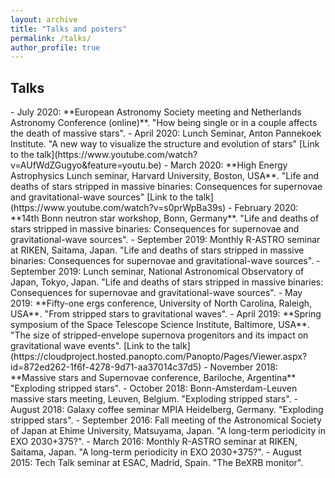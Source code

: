```yaml
---
layout: archive
title: "Talks and posters"
permalink: /talks/
author_profile: true
---
```


<h2>Talks</h2>
- July 2020: **European Astronomy Society meeting and Netherlands Astronomy Conference (online)**. "How being single or in a couple affects the death of massive stars".
- April 2020:  Lunch Seminar, Anton Pannekoek Institute. "A new way to visualize the structure 
and evolution of stars" [Link to the talk](https://www.youtube.com/watch?v=AUfWdZGugyo&feature=youtu.be)
- March 2020: **High Energy Astrophysics Lunch seminar, Harvard University, Boston, USA**. "Life and deaths of stars stripped in massive binaries:
Consequences for supernovae and gravitational-wave sources" [Link to the talk](https://www.youtube.com/watch?v=s0prWpBa39s)
- February 2020: **14th Bonn neutron star workshop, Bonn, Germany**. "Life and deaths of stars stripped in massive binaries:
Consequences for supernovae and gravitational-wave sources".
- September 2019: Monthly R-ASTRO seminar at RIKEN, Saitama, Japan. "Life and deaths of stars stripped in massive binaries:
Consequences for supernovae and gravitational-wave sources".
- September 2019: Lunch seminar, National Astronomical Observatory of Japan, Tokyo,
Japan. "Life and deaths of stars stripped in massive binaries:
Consequences for supernovae and gravitational-wave sources".
- May 2019: **Fifty-one ergs conference, University of North Carolina, Raleigh,
USA**. "From stripped stars to gravitational waves".
- April 2019: **Spring symposium of the Space Telescope Science Institute, Baltimore, USA**. "The size of stripped-envelope supernova
 progenitors and its impact on gravitational wave events". [Link to the talk](https://cloudproject.hosted.panopto.com/Panopto/Pages/Viewer.aspx?id=872ed262-1f6f-4278-9d71-aa37014c37d5)
- November 2018: **Massive stars and Supernovae conference, Bariloche, Argentina**
"Exploding stripped stars".
- October 2018: Bonn-Amsterdam-Leuven massive stars meeting, Leuven, Belgium.
"Exploding stripped stars".
- August 2018: Galaxy coffee seminar MPIA Heidelberg, Germany. "Exploding
stripped stars".
- September 2016: Fall meeting of the Astronomical Society of Japan at Ehime University, Matsuyama, Japan. "A long-term periodicity in EXO
2030+375?".
- March 2016: Monthly R-ASTRO seminar at RIKEN, Saitama, Japan. "A
long-term periodicity in EXO 2030+375?".
- August 2015: Tech Talk seminar at ESAC, Madrid, Spain. "The BeXRB
monitor".